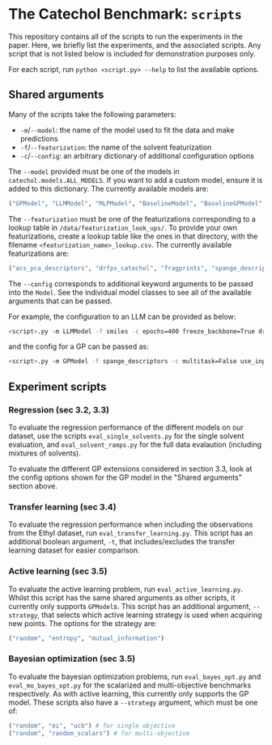 # The Catechol Benchmark: `scripts`

This repository contains all of the scripts to run the experiments in the paper. Here,
we briefly list the experiments, and the associated scripts. Any script that is not
listed below is included for demonstration purposes only.

For each script, run `python <script.py> --help` to list the available options.


## Shared arguments

Many of the scripts take the following parameters:
 - `-m`/`--model`: the name of the model used to fit the data and make predictions
 - `-f`/`--featurization`: the name of the solvent featurization
 - `-c`/`--config`: an arbitrary dictionary of additional configuration options

The `--model` provided must be one of the models in `catechol.models.ALL_MODELS`. If
you want to add a custom model, ensure it is added to this dictionary. The currently 
available models are:
```python
("GPModel", "LLMModel", "MLPModel", "BaselineModel", "BaselineGPModel", "LODEModel", "EODEModel", "NODEModel", "NPModel")
```

The `--featurization` must be one of the featurizations corresponding to a lookup table
in `/data/featurization_look_ups/`. To provide your own featurizations, create a lookup
table like the ones in that directory, with the filename `<featurization_name>_lookup.csv`.
The currently available featurizations are:
```python
("acs_pca_descriptors", "drfps_catechol", "fragprints", "spange_descriptors")
```

The `--config` corresponds to additional keyword arguments to be passed into the `Model`.
See the individual model classes to see all of the available arguments that can be passed.

For example, the configuration to an LLM can be provided as below:
```bash
<script>.py -m LLMModel -f smiles -c epochs=400 freeze_backbone=True dropout_head=0.5 time_limit=720 pretrained_model_name=rxnfp-pretrained
```
and the config for a GP can be passed as:
```bash
<script>.py -m GPModel -f spange_descriptors -c multitask=False use_input_warp=True use_separated_kernel=False
```

## Experiment scripts

### Regression (sec 3.2, 3.3)

To evaluate the regression performance of the different models on our dataset, use the
scripts `eval_single_solvents.py` for the single solvent evaluation, and 
`eval_solvent_ramps.py` for the full data evalaution (including mixtures of solvents).

To evaluate the different GP extensions considered in section 3.3, look at the 
config options shown for the GP model in the "Shared arguments" section above.

### Transfer learning (sec 3.4)

To evaluate the regression performance when including the observations from the Ethyl
dataset, run `eval_transfer_learning.py`. This script has an additional boolean
argument, `-t`, that includes/excludes the transfer learning dataset for easier 
comparison.

### Active learning (sec 3.5)

To evaluate the active learning problem, run `eval_active_learning.py`. Whilst this 
script has the same shared arguments as other scripts, it currently only supports
`GPModel`s. This script has an additional argument, `--strategy`, that selects which 
active learning strategy is used when acquiring new points. The options for the strategy
are:
```python
("random", "entropy", "mutual_information")
```

### Bayesian optimization (sec 3.5)

To evaluate the bayesian optimization problems, run `eval_bayes_opt.py` and 
`eval_mo_bayes_opt.py` for the scalarized and multi-objective benchmarks respectively.
As with active learning, this currently only supports the GP model. These scripts also
have a `--strategy` argument, which must be one of:
```python
("random", "ei", "ucb") # for single objective
("random", "random_scalars") # for multi-objective
```
